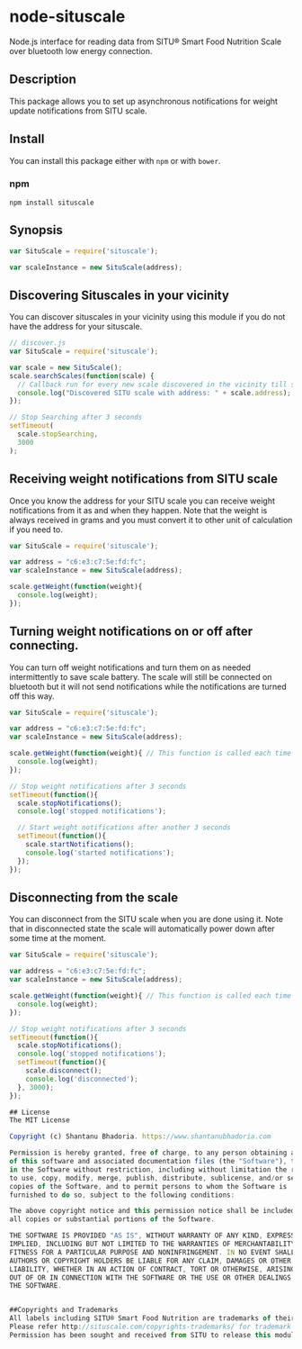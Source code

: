 # node-situscale
Node.js interface for reading data from SITU® Smart Food Nutrition Scale over bluetooth low energy connection.


## Description
This package allows you to set up asynchronous notifications for weight update notifications from SITU scale.

## Install

You can install this package either with `npm` or with `bower`.

### npm

```shell
npm install situscale
```

## Synopsis
```javascript
var SituScale = require('situscale');

var scaleInstance = new SituScale(address);
```

## Discovering Situscales in your vicinity
You can discover situscales in your vicinity using this module if you do not have the address for your situscale.

```javascript
// discover.js
var SituScale = require('situscale');

var scale = new SituScale();
scale.searchScales(function(scale) {
  // Callback run for every new scale discovered in the vicinity till stopSearching is called()
  console.log("Discovered SITU scale with address: " + scale.address);
});

// Stop Searching after 3 seconds
setTimeout(
  scale.stopSearching,
  3000
);
```

## Receiving weight notifications from SITU scale
Once you know the address for your SITU scale you can receive weight notifications from it as and when they happen.
Note that the weight is always received in grams and you must convert it to other unit of calculation if you need to.

```javascript
var SituScale = require('situscale');

var address = "c6:e3:c7:5e:fd:fc";
var scaleInstance = new SituScale(address);

scale.getWeight(function(weight){
  console.log(weight);
});
```

## Turning weight notifications on or off after connecting.
You can turn off weight notifications and turn them on as needed intermittently to save scale battery. The scale will
still be connected on bluetooth but it will not send notifications while the notifications are turned off this way.

```javascript
var SituScale = require('situscale');

var address = "c6:e3:c7:5e:fd:fc";
var scaleInstance = new SituScale(address);

scale.getWeight(function(weight){ // This function is called each time a weight notification is received.
  console.log(weight);
});

// Stop weight notifications after 3 seconds
setTimeout(function(){
  scale.stopNotifications();
  console.log('stopped notifications');

  // Start weight notifications after another 3 seconds
  setTimeout(function(){
    scale.startNotifications();
    console.log('started notifications');
  });
});
```

## Disconnecting from the scale
You can disconnect from the SITU scale when you are done using it. Note that in disconnected state the scale will
automatically power down after some time at the moment.

```javascript
var SituScale = require('situscale');

var address = "c6:e3:c7:5e:fd:fc";
var scaleInstance = new SituScale(address);

scale.getWeight(function(weight){ // This function is called each time a weight notification is received.
  console.log(weight);
});

// Stop weight notifications after 3 seconds
setTimeout(function(){
  scale.stopNotifications();
  console.log('stopped notifications');
  setTimeout(function(){
    scale.disconnect();
    console.log('disconnected');
  }, 3000);
});

## License
The MIT License

Copyright (c) Shantanu Bhadoria. https://www.shantanubhadoria.com

Permission is hereby granted, free of charge, to any person obtaining a copy
of this software and associated documentation files (the "Software"), to deal
in the Software without restriction, including without limitation the rights
to use, copy, modify, merge, publish, distribute, sublicense, and/or sell
copies of the Software, and to permit persons to whom the Software is
furnished to do so, subject to the following conditions:

The above copyright notice and this permission notice shall be included in
all copies or substantial portions of the Software.

THE SOFTWARE IS PROVIDED "AS IS", WITHOUT WARRANTY OF ANY KIND, EXPRESS OR
IMPLIED, INCLUDING BUT NOT LIMITED TO THE WARRANTIES OF MERCHANTABILITY,
FITNESS FOR A PARTICULAR PURPOSE AND NONINFRINGEMENT. IN NO EVENT SHALL THE
AUTHORS OR COPYRIGHT HOLDERS BE LIABLE FOR ANY CLAIM, DAMAGES OR OTHER
LIABILITY, WHETHER IN AN ACTION OF CONTRACT, TORT OR OTHERWISE, ARISING FROM,
OUT OF OR IN CONNECTION WITH THE SOFTWARE OR THE USE OR OTHER DEALINGS IN
THE SOFTWARE.


##Copyrights and Trademarks
All labels including SITU® Smart Food Nutrition are trademarks of their respective owners.
Please refer http://situscale.com/copyrights-trademarks/ for trademark information.
Permission has been sought and received from SITU to release this module under the MIT license.
